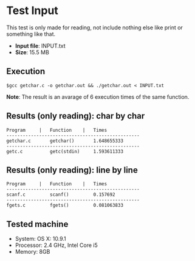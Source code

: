 
Test Input
==========

This test is only made for reading, not include nothing else like print or something like that.

- **Input file**: INPUT.txt
- **Size**: 15.5 MB

Execution
---------
```
$gcc getchar.c -o getchar.out && ./getchar.out < INPUT.txt
```

**Note**: The result is an avarage of 6 execution times of the same function.

Results (only reading): char by char
-----------------------------

	Program 	|	Function	| 	Times
	-------------------------------------------------
	getchar.c		getchar()		1.648655333
	-------------------------------------------------
	getc.c			getc(stdin)		1.593611333
									
Results (only reading): line by line
-----------------------------

	Program 	|	Function	| 	Times
	-------------------------------------------------
	scanf.c			scanf()			0.157692
	-------------------------------------------------
	fgets.c			fgets()			0.081063833
									
	
Tested machine
--------------
- System: OS X: 10.9.1
- Processor: 2.4 GHz, Intel Core i5
- Memory: 8GB 
